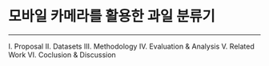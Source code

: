 # 모바일 카메라를 활용한 과일 분류기
---
I. Proposal
II. Datasets
III. Methodology
IV. Evaluation & Analysis
V. Related Work
VI. Coclusion & Discussion

